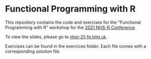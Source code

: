 # Functional Programming with R

This repository contains the code and exercises for the "Functional Programming with R" workshop for the
[2021 NHS-R Conference](https://nhsrcommunity.com/nhs-r-community-conference-2021/).

To view the slides, please go to [nhsr-21-fp.tjmt.uk](https://nhsr-21-fp.tjmt.uk/).

Exercises can be found in the exercices folder. Each file comes with a corresponding solution file.
